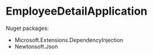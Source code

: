 # EmployeeDetailApplication

Nuget packages:
- Microsoft.Extensions.DependencyInjection
- Newtonsoft.Json